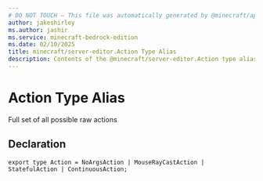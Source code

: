 ```yaml
---
# DO NOT TOUCH — This file was automatically generated by @minecraft/api-docs-generator, to report problems file an issue at https://github.com/Mojang/minecraft-scripting-libraries
author: jakeshirley
ms.author: jashir
ms.service: minecraft-bedrock-edition
ms.date: 02/10/2025
title: minecraft/server-editor.Action Type Alias
description: Contents of the @minecraft/server-editor.Action type alias.
---
```

# Action Type Alias

Full set of all possible raw actions

## Declaration
`export type Action = NoArgsAction | MouseRayCastAction | StatefulAction | ContinuousAction;`
